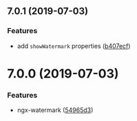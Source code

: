 ## 7.0.1 (2019-07-03)


### Features

* add `showWatermark` properties ([b407ecf](https://github.com/twp0217/ngx-watermark/commit/b407ecf))


# 7.0.0 (2019-07-03)


### Features

* ngx-watermark ([54965d3](https://github.com/twp0217/ngx-watermark/commit/54965d3))

